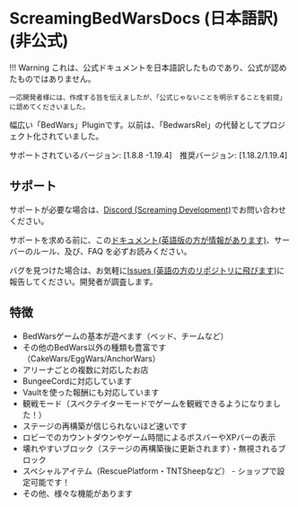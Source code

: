 # ScreamingBedWarsDocs (日本語訳) (非公式)

!!! Warning
    これは、公式ドキュメントを日本語訳したものであり、公式が認めたものではありません。

    一応開発者様には、作成する旨を伝えましたが、「公式じゃないことを明示することを前提」に認めてくださいました。

幅広い「BedWars」Pluginです。以前は、「BedwarsRel」の代替としてプロジェクト化されていました。

サポートされているバージョン: \[1.8.8 -1.19.4\]　推奨バージョン: \[1.18.2/1.19.4\]

## サポート

サポートが必要な場合は、[Discord (Screaming Development)](https://screamingsandals.org/discord)でお問い合わせください。

サポートを求める前に、この[ドキュメント(英語版の方が情報があります)](https://docs.screamingsandals.org/BedWars/0.2.28/)、サーバーのルール、及び、FAQ を必ずお読みください。

バグを見つけた場合は、お気軽に[Issues (英語の方のリポジトリに飛びます)](https://github.com/ScreamingSandals/BedWars/issues)に報告してください。開発者が調査します。

## 特徴
- BedWarsゲームの基本が遊べます（ベッド、チームなど）
- その他のBedWars以外の種類も豊富です（CakeWars/EggWars/AnchorWars）
- アリーナごとの複数に対応したお店
- BungeeCordに対応しています
- Vaultを使った報酬にも対応しています
- 観戦モード（スペクテイターモードでゲームを観戦できるようになりました！）
- ステージの再構築が信じられないほど速いです
- ロビーでのカウントダウンやゲーム時間によるボスバーやXPバーの表示
- 壊れやすいブロック（ステージの再構築後に更新されます）・無視されるブロック
- スペシャルアイテム（RescuePlatform・TNTSheepなど） - ショップで設定可能です！
- その他、様々な機能があります
